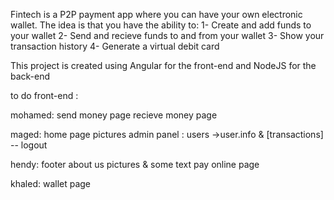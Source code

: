 Fintech is a P2P payment app where you can have your own electronic wallet.
The idea is that you have the ability to:
  1- Create and add funds to your wallet
  2- Send and recieve funds to and from your wallet
  3- Show your transaction history
  4- Generate a virtual debit card
  
This project is created using Angular for the front-end and NodeJS for the back-end

to do front-end :

mohamed:
send money page
recieve money page

maged:
home page pictures
admin panel : users ->user.info & [transactions] -- logout

hendy:
footer
about us pictures & some text
pay online page

khaled:
wallet page

